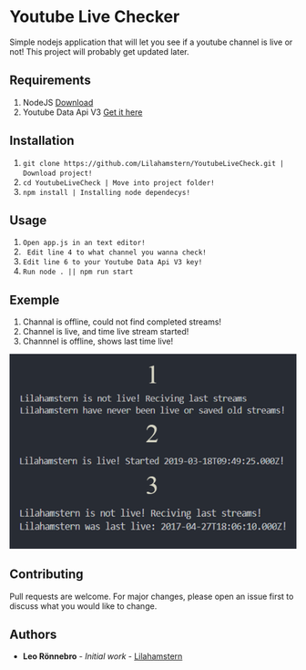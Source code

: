 # Youtube Live Checker

Simple nodejs application that will let you see if a youtube channel is live or not! This project will probably get updated later.

## Requirements

1. NodeJS [Download](https://nodejs.org/en/)
2. Youtube Data Api V3 [Get it here](https://console.developers.google.com/apis/api/youtube.googleapis.com/overview)

## Installation

1. ```git clone https://github.com/Lilahamstern/YoutubeLiveCheck.git | Download project!```
2. ```cd YoutubeLiveCheck | Move into project folder!```
3. ```npm install | Installing node dependecys!```

## Usage

1. ```Open app.js in an text editor!```
1. ``` Edit line 4 to what channel you wanna check!```
1. ```Edit line 6 to your Youtube Data Api V3 key!```
1. ```Run node . || npm run start```

## Exemple

1. Channal is offline, could not find completed streams!
2. Channel is live, and time live stream started!
3. Channnel is offline, shows last time live!

![Exemple output](./output.png)


## Contributing
Pull requests are welcome. For major changes, please open an issue first to discuss what you would like to change.

## Authors

* **Leo Rönnebro** - *Initial work* - [Lilahamstern](https://github.com/Lilahamstern)